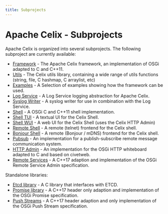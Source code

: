 ```yaml
---
title: Subprojects
---
```


<!--
Licensed to the Apache Software Foundation (ASF) under one or more
contributor license agreements.  See the NOTICE file distributed with
this work for additional information regarding copyright ownership.
The ASF licenses this file to You under the Apache License, Version 2.0
(the "License"); you may not use this file except in compliance with
the License.  You may obtain a copy of the License at
   
    http://www.apache.org/licenses/LICENSE-2.0

Unless required by applicable law or agreed to in writing, software
distributed under the License is distributed on an "AS IS" BASIS,
WITHOUT WARRANTIES OR CONDITIONS OF ANY KIND, either express or implied.
See the License for the specific language governing permissions and
limitations under the License.
-->

# Apache Celix - Subprojects

Apache Celix is organized into several subprojects. The following subproject are currently available:

* [Framework](../../libs/framework) - The Apache Celix framework, an implementation of OSGi adapted to C and C++11.
* [Utils](../../libs/utils) - The Celix utils library, containing a wide range of utils functions (string, file, C hashmap, C arraylist, etc)
* [Examples](../../examples) - A Selection of examples showing how the framework can be used.
* [Log Service](../../bundles/logging) - A Log Service logging abstraction for Apache Celix.
* [Syslog Writer](../../bundles/logging/log_writers/syslog_writer) - A syslog writer for use in combination with the Log Service.
* [Shell](../../bundles/shell/shell/README.md) - A OSGi C and C++11 shell implementation.
* [Shell TUI](../../bundles/shell/shell_tui) - A textual UI for the Celix Shell.
* [Shell WUI](../../bundles/shell/shell_wui) - A web UI for the Celix Shell (uses the Celix HTTP Admin)
* [Remote Shell](../../bundles/shell/remote_shell) - A remote (telnet) frontend for the Celix shell.
* [Bonjour Shell](../../bundles/shell/shell_bonjour) - A remote (Bonjour / mDNS) frontend for the Celix shell.
* [Pubsub](../../bundles/pubsub) - An implementation for a publish-subscribe remote message communication system. 
* [HTTP Admin](../../bundles/http_admin) - An implementation for the OSGi HTTP whiteboard adapted to C and based on civetweb.
* [Remote Services](../../bundles/cxx_remote_services) - A C++17 adaption and implementation of the OSGi Remote Service Admin specification.

Standalone libraries:

* [Etcd library](../../libs/etcdlib) - A C library that interfaces with ETCD.
* [Promise library](../../libs/promises) - A C++17 header only adaption and implementation of the OSGi Promise specification.
* [Push Streams](../../libs/) - A C++17 header adaption and only implementation of the OSGi Push Stream specification. 